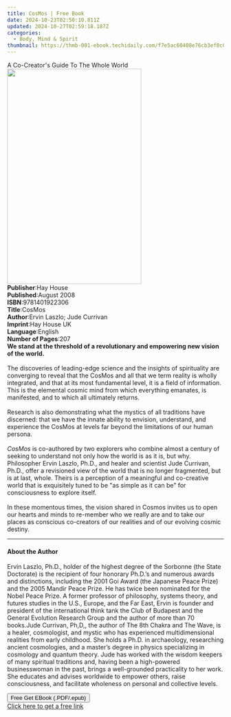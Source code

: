 ```yaml
---
title: CosMos | Free Book
date: 2024-10-23T02:50:10.811Z
updated: 2024-10-27T02:59:18.187Z
categories:
  - Body, Mind & Spirit
thumbnail: https://thmb-001-ebook.techidaily.com/f7e5ac60408e76cb3ef0c0dd5a06fbfa73f8b24dc96c55e6bd22f3c591c55333.jpg
---
```

<main id="book-container">
  <div class="flex flex-col">
    <div class="book-brief flex-1 py-6 px-4 sm:p-6 md:py-10 md:px-8">
      <!-- brief-->
      <div class="book-brief-main">A Co-Creator's Guide To The Whole World</div>
    </div>
    <div
      class="book-meta-info flex-1 grid gap-4 col-start-1 col-end-3 row-start-1 sm:mb-6 sm:grid-cols-4 lg:gap-6 lg:col-start-2 lg:row-end-6 lg:row-span-6 lg:mb-0"
    >
      <div
        class="book-meta-info-left place-content-center mt-4 p-4 text-sm leading-6 col-start-2 col-span-2 dark:text-slate-400"
      >
        <img
          class="w-full h-500 object-cover rounded-lg sm:h-255 sm:col-span-2 lg:col-span-full"
          src="https://img-001-ebook.techidaily.com/e0c53e812653b61397086533fca79d48487884d593d70a051d3ab9ad031d3390.jpg"
          alt=""
          width="312"
          height="500"
        />
      </div>
      <div
        class="book-meta-info-right mt-2 col-start-1 row-start-2 col-span-3 self-center"
      >
        <!-- meta data  -->
        <div class="flex flex-col px-4 md:px-8">
          <div class="flex-1">
            <strong>Publisher</strong>:<span class="px-2">Hay House</span>
          </div>
          <div class="flex-1">
            <strong>Published</strong>:<span class="px-2">August 2008</span>
          </div>
          <div class="flex-1">
            <strong>ISBN</strong>:<span class="px-2">9781401922306</span>
          </div>
          <div class="flex-1">
            <strong>Title</strong>:<span class="px-2">CosMos</span>
          </div>
          <div class="flex-1">
            <strong>Author</strong>:<span class="px-2"
              >Ervin Laszlo; Jude Currivan</span
            >
          </div>
          <div class="flex-1">
            <strong>Imprint</strong>:<span class="px-2">Hay House UK</span>
          </div>
          <div class="flex-1">
            <strong>Language</strong>:<span class="px-2">English</span>
          </div>
          <div class="flex-1">
            <strong>Number of Pages</strong>:<span class="px-2">207</span>
          </div>
        </div>
      </div>
    </div>
    <div class="book-description flex-1 py-6 px-4 sm:p-6 md:py-10 md:px-8">
      <div class="book-description-main">
        <div accordion-content="" id="description">
          <b
            >We stand at the threshold of a revolutionary and empowering new
            vision of the world. <br /></b
          ><br />The discoveries of leading-edge science and the insights of
          spirituality are converging to reveal that the CosMos and all that we
          term reality is wholly integrated, and that at its most fundamental
          level, it is a field of information. This is the elemental cosmic mind
          from which everything emanates, is manifested, and to which all
          ultimately returns. <br /><br />Research is also demonstrating what
          the mystics of all traditions have discerned: that we have the innate
          ability to envision, understand, and experience the CosMos at levels
          far beyond the limitations of our human persona. <br /><br /><i
            >CosMos </i
          >is co-authored by two explorers who combine almost a century of
          seeking to understand not only how the world is as it is, but why.
          Philosopher Ervin Laszlo, Ph.D., and healer and scientist Jude
          Currivan, Ph.D., offer a revisioned view of the world that is no
          longer fragmented, but is at last, whole. Theirs is a perception of a
          meaningful and co-creative world that is exquisitely tuned to be "as
          simple as it can be" for consciousness to explore itself.
          <br /><br />In these momentous times, the vision shared in Cosmos
          invites us to open our hearts and minds to re-member who we really are
          and to take our places as conscious co-creators of our realities and
          of our evolving cosmic destiny.
        </div>
        <div class="accordion-fader"></div>
      </div>
    </div>
    <div class="book-excerpts flex-1 py-6 px-4 sm:p-6 md:py-10 md:px-8">
      <!-- excerpts-->
      <div class="book-excerpts-main">
        <hr />
        <h4 class="placeholder placeholder-heading">
          <span>About the Author</span>
        </h4>
        <p>
          Ervin Laszlo, Ph.D., holder of the highest degree of the Sorbonne (the
          State Doctorate) is the recipient of four honorary Ph.D.’s and
          numerous awards and distinctions, including the 2001 Goi Award (the
          Japanese Peace Prize) and the 2005 Mandir Peace Prize. He has twice
          been nominated for the Nobel Peace Prize. A former professor of
          philosophy, systems theory, and futures studies in the U.S., Europe,
          and the Far East, Ervin is founder and president of the international
          think tank the Club of Budapest and the General Evolution Research
          Group and the author of more than 70 books.Jude Currivan, Ph,D,, the
          author of The 8th Chakra and The Wave, is a healer, cosmologist, and
          mystic who has experienced multidimensional realities from early
          childhood. She holds a Ph.D. in archaeology, researching ancient
          cosmologies, and a master’s degree in physics specializing in
          cosmology and quantum theory. Jude has worked with the wisdom keepers
          of many spiritual traditions and, having been a high-powered
          businesswoman in the past, brings a well-grounded practicality to her
          work. She educates and advises worldwide to empower others, raise
          consciousness, and facilitate wholeness on personal and collective
          levels.
        </p>
      </div>
    </div>
    <div
      class="book-about-author flex-1 py-6 px-4 sm:p-6 md:py-10 md:px-8"
    ></div>
    <div class="book-free-get flex-1 py-6 px-4 sm:p-6 md:py-10 md:px-8">
      <button
        id="btn-free-get"
        class="bg-blue-500 hover:bg-blue-700 text-white font-bold py-2 px-4 rounded"
      >
        Free Get EBook (.PDF/.epub)
      </button>
      <div id="countdown-display" class="px-2 text-lg mt-2"></div>
      <a
        id="free-link"
        class="hidden bg-blue-500 hover:bg-blue-700 text-white font-bold py-2 px-4 rounded"
        href="https://www.ebooks.com/en-us/book/138545009/cosmos/ervin-laszlo/"
        target="_blank"
        >Click here to get a free link</a
      >
    </div>
    <script>
      let countdownTime = 0;
      let countdownInterval = null;
      document
        .getElementById('btn-free-get')
        .addEventListener('click', startCountdown);
      function startCountdown() {
        countdownTime = new Date().getTime() + 60000 * 3;
        countdownInterval = setInterval(updateCountdown, 1000);
        document.getElementById('btn-free-get').disabled = true;
        document
          .getElementById('btn-free-get')
          .classList.add('bg-gray-500', 'cursor-not-allowed');
      }
      function updateCountdown() {
        let currentTime = new Date().getTime();
        let timeLeft = countdownTime - currentTime;
        let secondsLeft = Math.floor(timeLeft / 1000);
        document.getElementById('countdown-display').innerHTML =
          `Remaining time: ${secondsLeft} seconds.`;
        if (secondsLeft <= 0) {
          clearInterval(countdownInterval);
          document.getElementById('btn-free-get').classList.add('hidden');
          document.getElementById('free-link').classList.remove('hidden');
          document.getElementById('countdown-display').innerHTML = '';
        }
      }
    </script>
  </div>
</main>

<ins class="adsbygoogle"
      style="display:block"
      data-ad-client="ca-pub-7571918770474297"
      data-ad-slot="8358498916"
      data-ad-format="auto"
      data-full-width-responsive="true"></ins>
    